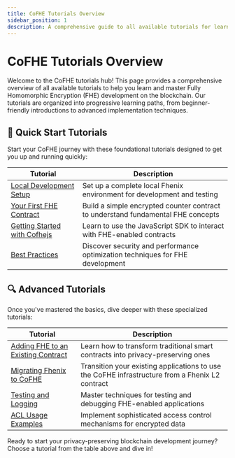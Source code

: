 ```yaml
---
title: CoFHE Tutorials Overview
sidebar_position: 1
description: A comprehensive guide to all available tutorials for learning and mastering CoFHE
---
```


# CoFHE Tutorials Overview

Welcome to the CoFHE tutorials hub! This page provides a comprehensive overview of all available tutorials to help you learn and master Fully Homomorphic Encryption (FHE) development on the blockchain. Our tutorials are organized into progressive learning paths, from beginner-friendly introductions to advanced implementation techniques.

## 🚀 Quick Start Tutorials

Start your CoFHE journey with these foundational tutorials designed to get you up and running quickly:

| Tutorial | Description |
|----------|-------------|
| [Local Development Setup](/docs/devdocs/quick-start/local-development) | Set up a complete local Fhenix environment for development and testing |
| [Your First FHE Contract](/docs/devdocs/quick-start/Your-First-FHE-Contract) | Build a simple encrypted counter contract to understand fundamental FHE concepts |
| [Getting Started with Cofhejs](/docs/devdocs/quick-start/getting-started) | Learn to use the JavaScript SDK to interact with FHE-enabled contracts |
| [Best Practices](/docs/devdocs/quick-start/best-practices) | Discover security and performance optimization techniques for FHE development |

## 🔍 Advanced Tutorials

Once you've mastered the basics, dive deeper with these specialized tutorials:

| Tutorial | Description |
|----------|-------------|
| [Adding FHE to an Existing Contract](/docs/devdocs/tutorials/adding-FHE-to-existing-contract) | Learn how to transform traditional smart contracts into privacy-preserving ones |
| [Migrating Fhenix to CoFHE](/docs/devdocs/tutorials/migrating-to-cofhe) | Transition your existing applications to use the CoFHE infrastructure from a Fhenix L2 contract |
| [Testing and Logging](/docs/devdocs/tutorials/testing-logging) | Master techniques for testing and debugging FHE-enabled applications |
| [ACL Usage Examples](/docs/devdocs/tutorials/acl-usage-examples) | Implement sophisticated access control mechanisms for encrypted data |

Ready to start your privacy-preserving blockchain development journey? Choose a tutorial from the table above and dive in!
